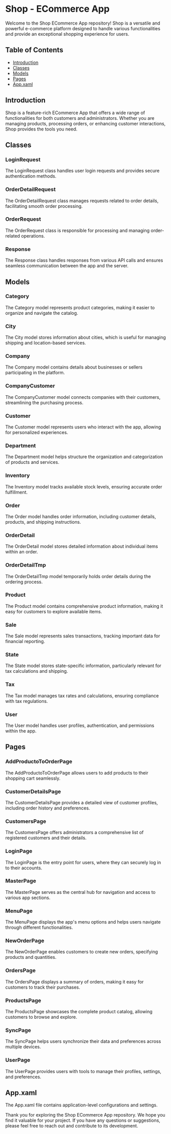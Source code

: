 # Shop - ECommerce App

Welcome to the Shop ECommerce App repository! Shop is a versatile and powerful e-commerce platform designed to handle various functionalities and provide an exceptional shopping experience for users.

## Table of Contents

- [Introduction](#introduction)
- [Classes](#classes)
- [Models](#models)
- [Pages](#pages)
- [App.xaml](#appxaml)

## Introduction

Shop is a feature-rich ECommerce App that offers a wide range of functionalities for both customers and administrators. Whether you are managing products, processing orders, or enhancing customer interactions, Shop provides the tools you need.

## Classes

### LoginRequest

The LoginRequest class handles user login requests and provides secure authentication methods.

### OrderDetailRequest

The OrderDetailRequest class manages requests related to order details, facilitating smooth order processing.

### OrderRequest

The OrderRequest class is responsible for processing and managing order-related operations.

### Response

The Response class handles responses from various API calls and ensures seamless communication between the app and the server.

## Models

### Category

The Category model represents product categories, making it easier to organize and navigate the catalog.

### City

The City model stores information about cities, which is useful for managing shipping and location-based services.

### Company

The Company model contains details about businesses or sellers participating in the platform.

### CompanyCustomer

The CompanyCustomer model connects companies with their customers, streamlining the purchasing process.

### Customer

The Customer model represents users who interact with the app, allowing for personalized experiences.

### Department

The Department model helps structure the organization and categorization of products and services.

### Inventory

The Inventory model tracks available stock levels, ensuring accurate order fulfillment.

### Order

The Order model handles order information, including customer details, products, and shipping instructions.

### OrderDetail

The OrderDetail model stores detailed information about individual items within an order.

### OrderDetailTmp

The OrderDetailTmp model temporarily holds order details during the ordering process.

### Product

The Product model contains comprehensive product information, making it easy for customers to explore available items.

### Sale

The Sale model represents sales transactions, tracking important data for financial reporting.

### State

The State model stores state-specific information, particularly relevant for tax calculations and shipping.

### Tax

The Tax model manages tax rates and calculations, ensuring compliance with tax regulations.

### User

The User model handles user profiles, authentication, and permissions within the app.

## Pages

### AddProductoToOrderPage

The AddProductoToOrderPage allows users to add products to their shopping cart seamlessly.

### CustomerDetailsPage

The CustomerDetailsPage provides a detailed view of customer profiles, including order history and preferences.

### CustomersPage

The CustomersPage offers administrators a comprehensive list of registered customers and their details.

### LoginPage

The LoginPage is the entry point for users, where they can securely log in to their accounts.

### MasterPage

The MasterPage serves as the central hub for navigation and access to various app sections.

### MenuPage

The MenuPage displays the app's menu options and helps users navigate through different functionalities.

### NewOrderPage

The NewOrderPage enables customers to create new orders, specifying products and quantities.

### OrdersPage

The OrdersPage displays a summary of orders, making it easy for customers to track their purchases.

### ProductsPage

The ProductsPage showcases the complete product catalog, allowing customers to browse and explore.

### SyncPage

The SyncPage helps users synchronize their data and preferences across multiple devices.

### UserPage

The UserPage provides users with tools to manage their profiles, settings, and preferences.

## App.xaml

The App.xaml file contains application-level configurations and settings.

Thank you for exploring the Shop ECommerce App repository. We hope you find it valuable for your project. If you have any questions or suggestions, please feel free to reach out and contribute to its development.
